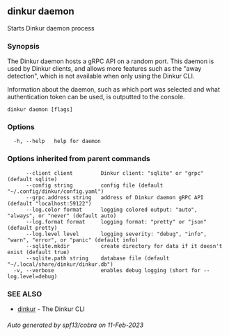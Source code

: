## dinkur daemon

Starts Dinkur daemon process

### Synopsis

The Dinkur daemon hosts a gRPC API on a random port.
This daemon is used by Dinkur clients, and allows more features such as the
"away detection", which is not available when only using the Dinkur CLI.

Information about the daemon, such as which port was selected and what
authentication token can be used, is outputted to the console.

```
dinkur daemon [flags]
```

### Options

```
  -h, --help   help for daemon
```

### Options inherited from parent commands

```
      --client client         Dinkur client: "sqlite" or "grpc" (default sqlite)
      --config string         config file (default "~/.config/dinkur/config.yaml")
      --grpc.address string   address of Dinkur daemon gRPC API (default "localhost:59122")
      --log.color format      logging colored output: "auto", "always", or "never" (default auto)
      --log.format format     logging format: "pretty" or "json" (default pretty)
      --log.level level       logging severity: "debug", "info", "warn", "error", or "panic" (default info)
      --sqlite.mkdir          create directory for data if it doesn't exist (default true)
      --sqlite.path string    database file (default "~/.local/share/dinkur/dinkur.db")
  -v, --verbose               enables debug logging (short for --log.level=debug)
```

### SEE ALSO

* [dinkur](dinkur.md)	 - The Dinkur CLI

###### Auto generated by spf13/cobra on 11-Feb-2023
